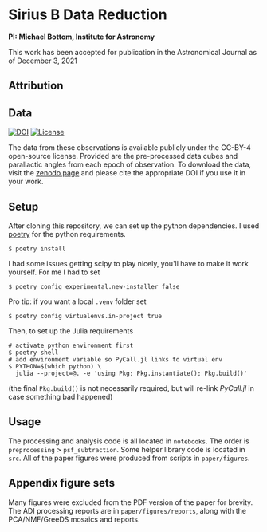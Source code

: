 # Sirius B Data Reduction

**PI: Michael Bottom, Institute for Astronomy**

This work has been accepted for publication in the Astronomical Journal as of December 3, 2021

## Attribution


## Data

[![DOI](https://zenodo.org/badge/DOI/10.5281/zenodo.5115225.svg)](https://doi.org/10.5281/zenodo.5115225)
[![License](https://img.shields.io/badge/license-CC--BY--4-orange.svg)](https://creativecommons.org/licenses/by/4.0/)

The data from these observations is available publicly under the CC-BY-4 open-source license. Provided are the pre-processed data cubes and parallactic angles from each epoch of observation. To download the data, visit the [zenodo page](https://doi.org/10.5281/zenodo.5115225) and please cite the appropriate DOI if you use it in your work.


## Setup

After cloning this repository, we can set up the python dependencies. I used [poetry](https://python-poetry.org) for the python requirements.

    $ poetry install

I had some issues getting scipy to play nicely, you'll have to make it work yourself. For me I had to set 

    $ poetry config experimental.new-installer false 

Pro tip: if you want a local `.venv` folder set 

    $ poetry config virtualenvs.in-project true

Then, to set up the Julia requirements

    # activate python environment first
    $ poetry shell
    # add environment variable so PyCall.jl links to virtual env
    $ PYTHON=$(which python) \
      julia --project=@. -e 'using Pkg; Pkg.instantiate(); Pkg.build()'

(the final `Pkg.build()` is not necessarily required, but will re-link *PyCall.jl* in case something bad happened)

## Usage

The processing and analysis code is all located in `notebooks`. The order is `preprocessing` > `psf_subtraction`. Some helper library code is located in `src`. All of the paper figures were produced from scripts in `paper/figures`.

## Appendix figure sets

Many figures were excluded from the PDF version of the paper for brevity. The ADI processing reports are in `paper/figures/reports`, along with the PCA/NMF/GreeDS mosaics and reports.
